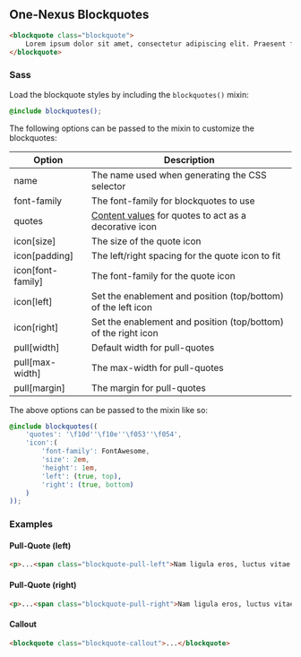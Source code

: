 ## One-Nexus Blockquotes

```html
<blockquote class="blockquote">
    Lorem ipsum dolor sit amet, consectetur adipiscing elit. Praesent faucibus, purus a varius mattis.
</blockquote>
```

### Sass

Load the blockquote styles by including the `blockquotes()` mixin:

```scss
@include blockquotes();
```

The following options can be passed to the mixin to customize the blockquotes:

<table class="table">
    <thead>
        <tr>
            <th>Option</th>
            <th>Description</th>
        </tr>
    </thead>
    <tbody>
        <tr>
            <td>name</td>
            <td>The name used when generating the CSS selector</td>
        </tr>
        <tr>
            <td>font-family</td>
            <td>The font-family for blockquotes to use</td>
        </tr>
        <tr>
            <td>quotes</td>
            <td><a href="https://css-tricks.com/almanac/properties/q/quotes/" target="blank">Content values</a> for quotes to act as a decorative icon</td>
        </tr>
        <tr>
            <td>icon[size]</td>
            <td>The size of the quote icon</td>
        </tr>
        <tr>
            <td>icon[padding]</td>
            <td>The left/right spacing for the quote icon to fit</td>
        </tr>
        <tr>
            <td>icon[font-family]</td>
            <td>The font-family for the quote icon</td>
        </tr>
        <tr>
            <td>icon[left]</td>
            <td>Set the enablement and position (top/bottom) of the left icon</td>
        </tr>
        <tr>
            <td>icon[right]</td>
            <td>Set the enablement and position (top/bottom) of the right icon</td>
        </tr>
        <tr>
            <td>pull[width]</td>
            <td>Default width for pull-quotes</td>
        </tr>
        <tr>
            <td>pull[max-width]</td>
            <td>The max-width for pull-quotes</td>
        </tr>
        <tr>
            <td>pull[margin]</td>
            <td>The margin for pull-quotes</td>
        </tr>
    </tbody>
</table>

The above options can be passed to the mixin like so:

```scss
@include blockquotes((
    'quotes': '\f10d''\f10e''\f053''\f054',
    'icon':(
        'font-family': FontAwesome,
        'size': 2em,
        'height': 1em,
        'left': (true, top),
        'right': (true, bottom)
    )
));
```

### Examples

#### Pull-Quote (left)

```html
<p>...<span class="blockquote-pull-left">Nam ligula eros, luctus vitae semper ut, mollis quis nunc.</span>...</p>
```

#### Pull-Quote (right)

```html
<p>...<span class="blockquote-pull-right">Nam ligula eros, luctus vitae semper ut, mollis quis nunc.</span>...</p>
```

#### Callout

```html
<blockquote class="blockquote-callout">...</blockquote>
```